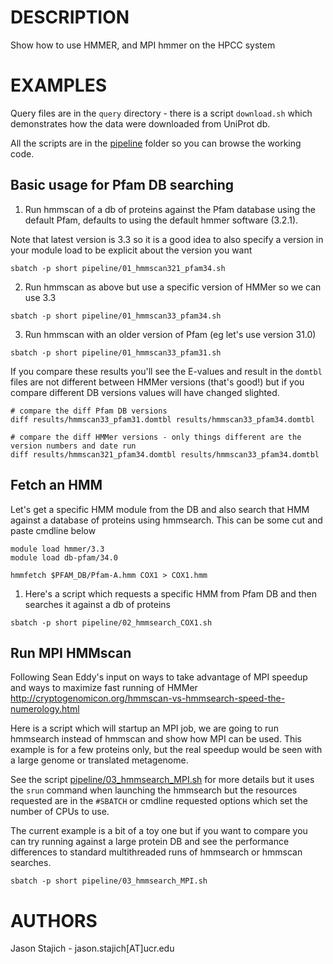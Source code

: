 
# DESCRIPTION

Show how to use HMMER, and MPI hmmer on the HPCC system

# EXAMPLES

Query files are in the `query` directory - there is a script `download.sh` which demonstrates how the data were downloaded from UniProt db.

All the scripts are in the [pipeline](pipeline) folder so you can browse the working code.

## Basic usage for Pfam DB searching

1. Run hmmscan of a db of proteins against the Pfam database using the default Pfam, defaults to using the default hmmer software (3.2.1).

Note that latest version is 3.3 so it is a good idea to also specify a version in your module load to be explicit about the version you want

```
sbatch -p short pipeline/01_hmmscan321_pfam34.sh
```

2. Run hmmscan as above but use a specific version of HMMer so we can use 3.3

```
sbatch -p short pipeline/01_hmmscan33_pfam34.sh
```

3. Run hmmscan with an older version of Pfam (eg let's use version 31.0)

```
sbatch -p short pipeline/01_hmmscan33_pfam31.sh
```

If you compare these results you'll see the E-values and result in the `domtbl` files are not different between HMMer versions (that's good!) but if you compare different DB versions values will have changed slighted.

```
# compare the diff Pfam DB versions
diff results/hmmscan33_pfam31.domtbl results/hmmscan33_pfam34.domtbl

# compare the diff HMMer versions - only things different are the version numbers and date run
diff results/hmmscan321_pfam34.domtbl results/hmmscan33_pfam34.domtbl
```

## Fetch an HMM

Let's get a specific HMM module from the DB and also search that HMM against a database of proteins using hmmsearch.
This can be some cut and paste cmdline below

```
module load hmmer/3.3
module load db-pfam/34.0

hmmfetch $PFAM_DB/Pfam-A.hmm COX1 > COX1.hmm
```

1. Here's a script which requests a specific HMM from Pfam DB and then searches it against a db of proteins

```
sbatch -p short pipeline/02_hmmsearch_COX1.sh
```

## Run MPI HMMscan

Following Sean Eddy's input on ways to take advantage of MPI speedup and ways to maximize fast running of HMMer
http://cryptogenomicon.org/hmmscan-vs-hmmsearch-speed-the-numerology.html

Here is a script which will startup an MPI job, we are going to run hmmsearch instead of hmmscan and show how MPI can be used.
This example is for a few proteins only, but the real speedup would be seen with a large genome or translated metagenome.

See the script [pipeline/03_hmmsearch_MPI.sh](pipeline/03_hmmsearch_MPI.sh) for more details but it uses the `srun` command when launching the hmmsearch but the resources requested are in the `#SBATCH` or cmdline requested options which set the number of CPUs to use.

The current example is a bit of a toy one but if you want to compare you can try running against a large protein DB and see the performance differences to standard multithreaded runs of hmmsearch or hmmscan searches.
```
sbatch -p short pipeline/03_hmmsearch_MPI.sh
```

AUTHORS
======
Jason Stajich - jason.stajich[AT]ucr.edu
